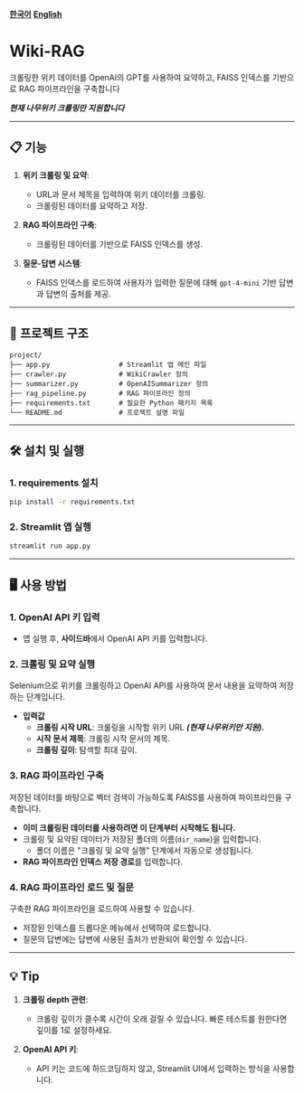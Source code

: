 [**한국어**](./README.md)
[**English**](./README-en.md)

# Wiki-RAG

크롤링한 위키 데이터를 OpenAI의 GPT를 사용하여 요약하고, FAISS 인덱스를 기반으로 RAG 파이프라인을 구축합니다

***현재 나무위키 크롤링만 지원합니다***

---

## 📋 기능

1. **위키 크롤링 및 요약**:
   - URL과 문서 제목을 입력하여 위키 데이터를 크롤링.
   - 크롤링된 데이터를 요약하고 저장.

2. **RAG 파이프라인 구축**:
   - 크롤링된 데이터를 기반으로 FAISS 인덱스를 생성.

3. **질문-답변 시스템**:
   - FAISS 인덱스를 로드하여 사용자가 입력한 질문에 대해 `gpt-4-mini` 기반 답변과 답변의 출처를 제공.

---

## 📂 프로젝트 구조

```plaintext
project/
├── app.py                 # Streamlit 앱 메인 파일
├── crawler.py             # WikiCrawler 정의
├── summarizer.py          # OpenAISummarizer 정의
├── rag_pipeline.py        # RAG 파이프라인 정의
├── requirements.txt       # 필요한 Python 패키지 목록
└── README.md              # 프로젝트 설명 파일
```

---

## 🛠️ 설치 및 실행

### 1. requirements 설치
```bash
pip install -r requirements.txt
```

### 2. Streamlit 앱 실행
```bash
streamlit run app.py
```

---

## 🖥️ 사용 방법

### 1. OpenAI API 키 입력

- 앱 실행 후, **사이드바**에서 OpenAI API 키를 입력합니다.

### 2. 크롤링 및 요약 실행
Selenium으로 위키를 크롤링하고 OpenAI API를 사용하여 문서 내용을 요약하여 저장하는 단계입니다.
- **입력값**
  - **크롤링 시작 URL**: 크롤링을 시작할 위키 URL ***(현재 나무위키만 지원).***
  - **시작 문서 제목**: 크롤링 시작 문서의 제목.
  - **크롤링 깊이**: 탐색할 최대 깊이.

### 3. RAG 파이프라인 구축
저장된 데이터를 바탕으로 벡터 검색이 가능하도록 FAISS를 사용하여 파이프라인을 구축합니다.
- **이미 크롤링된 데이터를 사용하려면 이 단계부터 시작해도 됩니다.**
- 크롤링 및 요약된 데이터가 저장된 폴더의 이름(`dir_name`)을 입력합니다.
  - 폴더 이름은 "크롤링 및 요약 실행" 단계에서 자동으로 생성됩니다.
- **RAG 파이프라인 인덱스 저장 경로**를 입력합니다.

### 4. RAG 파이프라인 로드 및 질문
구축한 RAG 파이프라인을 로드하여 사용할 수 있습니다.
- 저장된 인덱스를 드롭다운 메뉴에서 선택하여 로드합니다.
- 질문의 답변에는 답변에 사용된 출처가 반환되어 확인할 수 있습니다.

---

## 💡 Tip

1. **크롤링 depth 관련**:
   - 크롤링 깊이가 클수록 시간이 오래 걸릴 수 있습니다. 빠른 테스트를 원한다면 깊이를 1로 설정하세요.


2. **OpenAI API 키**:
   - API 키는 코드에 하드코딩하지 않고, Streamlit UI에서 입력하는 방식을 사용합니다.